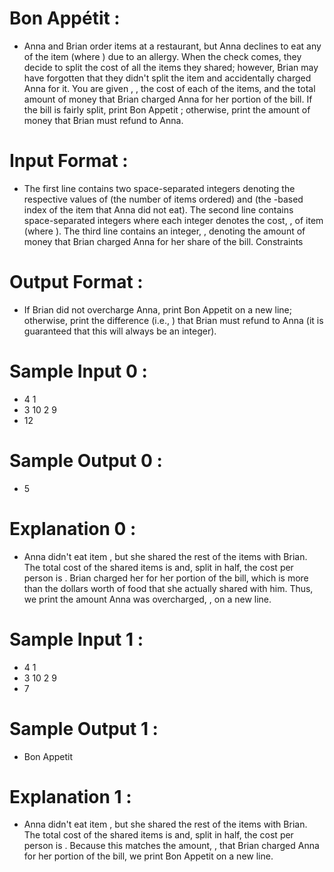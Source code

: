 # Bon Appétit :
- Anna and Brian order items at a restaurant, but Anna declines to eat any of the item (where
) due to an allergy. When the check comes, they decide to split the cost of all the items they
shared; however, Brian may have forgotten that they didn't split the item and accidentally charged
Anna for it.
You are given , , the cost of each of the items, and the total amount of money that Brian charged Anna
for her portion of the bill. If the bill is fairly split, print Bon Appetit ; otherwise, print the amount of money
that Brian must refund to Anna.

# Input Format :
- The first line contains two space-separated integers denoting the respective values of (the number of
items ordered) and (the -based index of the item that Anna did not eat).
The second line contains space-separated integers where each integer denotes the cost, , of item
(where ).
The third line contains an integer, , denoting the amount of money that Brian charged Anna for her
share of the bill.
Constraints

# Output Format :
- If Brian did not overcharge Anna, print Bon Appetit on a new line; otherwise, print the difference (i.e.,
) that Brian must refund to Anna (it is guaranteed that this will always be an integer).

# Sample Input 0 :
* 4 1
* 3 10 2 9
* 12

# Sample Output 0 :
* 5

# Explanation 0 :
- Anna didn't eat item , but she shared the rest of the items with Brian. The total cost of the shared
items is and, split in half, the cost per person is . Brian charged her
for her portion of the bill, which is more than the dollars worth of food that she actually
shared with him. Thus, we print the amount Anna was overcharged, , on a
new line.

# Sample Input 1 :
* 4 1
* 3 10 2 9
* 7

# Sample Output 1 :
* Bon Appetit

# Explanation 1 :
- Anna didn't eat item , but she shared the rest of the items with Brian. The total cost of the shared
items is and, split in half, the cost per person is . Because this matches the
amount, , that Brian charged Anna for her portion of the bill, we print Bon Appetit on a new
line.